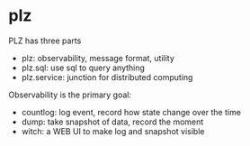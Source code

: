 # plz

PLZ has three parts

* plz: observability, message format, utility
* plz.sql: use sql to query anything
* plz.service: junction for distributed computing

Observability is the primary goal:

* countlog: log event, record how state change over the time
* dump: take snapshot of data, record the moment
* witch: a WEB UI to make log and snapshot visible